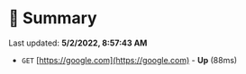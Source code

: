 # 📖 Summary
Last updated: **5/2/2022, 8:57:43 AM**

- `GET` [https://google.com](https://google.com) - **Up** (88ms)
